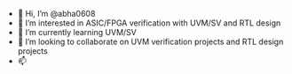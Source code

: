 - 👋 Hi, I’m @abha0608
- 👀 I’m interested in ASIC/FPGA verification with UVM/SV and RTL design
- 🌱 I’m currently learning UVM/SV
- 💞️ I’m looking to collaborate on UVM verification projects and RTL design projects 
- 📫 

<!---
abha0608/abha0608 is a ✨ special ✨ repository because its `README.md` (this file) appears on your GitHub profile.
You can click the Preview link to take a look at your changes.
--->
